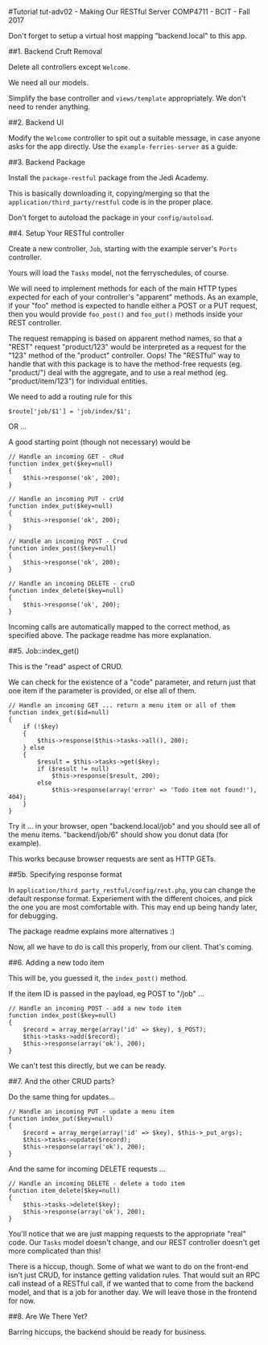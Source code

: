 #Tutorial tut-adv02 - Making Our RESTful Server
COMP4711 - BCIT - Fall 2017

Don't forget to setup a virtual host mapping "backend.local" to this app.

##1. Backend Cruft Removal

Delete all controllers except <code>Welcome</code>.

We need all our models.

Simplify the base controller and <code>views/template</code> appropriately.
We don't need to render anything.

##2. Backend UI

Modify the <code>Welcome</code> controller to spit out a suitable
message, in case anyone asks for the app directly. Use the <code>example-ferries-server</code> 
as a guide.

##3. Backend Package

Install the <code>package-restful</code> package from the Jedi Academy.

This is basically downloading it, copying/merging so that the <code>application/third_party/restful</code>
code is in the proper place.

Don't forget to autoload the package in your <code>config/autoload</code>.

##4. Setup Your RESTful controller

Create a new controller, <code>Job</code>, starting with the example server's <code>Ports</code>
controller.

Yours will load the <code>Tasks</code> model, not the ferryschedules, of course.

We will need to implement methods for each of the main HTTP types expected
for each of your controller's "apparent" methods.
As an example, if your "foo" method is expected to handle either a POST or
a PUT request, then you would provide <code>foo_post()</code> and
<code>foo_put()</code> methods inside your REST controller.

The request remapping is based on apparent method names, so that a
"REST" request "product/123" would be interpreted as a request for the "123"
method of the "product" controller. Oops!
The "RESTful" way to handle that with this package is to have the method-free
requests (eg. "product/") deal with the aggregate, and to use a real method 
(eg. "product/item/123")
for individual entities.

We need to add a routing rule for this

    $route['job/$1'] = 'job/index/$1';
OR ...



A good starting point (though not necessary) would be

	// Handle an incoming GET - cRud
	function index_get($key=null)
	{
		$this->response('ok', 200);
	}

	// Handle an incoming PUT - crUd
	function index_put($key=null)
	{
		$this->response('ok', 200);
	}

	// Handle an incoming POST - Crud
	function index_post($key=null)
	{
		$this->response('ok', 200);
	}

	// Handle an incoming DELETE - cruD
	function index_delete($key=null)
	{
		$this->response('ok', 200);
	}

Incoming calls are automatically mapped to the correct method, as specified 
above. The package readme has more explanation.


##5. Job::index_get()

This is the "read" aspect of CRUD.

We can check for the existence of a "code" parameter, and return just that one item
if the parameter is provided, or else all of them.

    // Handle an incoming GET ... return a menu item or all of them
    function index_get($id=null)
    {
        if (!$key)
        {
            $this->response($this->tasks->all(), 200);
        } else
        {
            $result = $this->tasks->get($key);
            if ($result != null)
                $this->response($result, 200);
            else
                $this->response(array('error' => 'Todo item not found!'), 404);
        }
    }

Try it ... in your browser, open "backend.local/job" and you should see
all of the menu items. "backend/job/6" should show you donut data 
(for example).

This works because browser requests are sent as HTTP GETs.


##5b. Specifying response format

In <code>application/third_party_restful/config/rest.php</code>, you
can change the default response format. Experiement with the different
choices, and pick the one you are most comfortable with. This may end
up being handy later, for debugging.

The package readme explains more alternatives :)

Now, all we have to do is call this properly, from our client. That's coming.


##6. Adding a new todo item

This will be, you guessed it, the <code>index_post()</code> method.

If the item ID is passed in the payload, eg POST to "/job" ...

    // Handle an incoming POST - add a new todo item
    function index_post($key=null)
    {
        $record = array_merge(array('id' => $key), $_POST);
        $this->tasks->add($record);
        $this->response(array('ok'), 200);
    }

We can't test this directly, but we can be ready.

##7. And the other CRUD parts?

Do the same thing for updates...

    // Handle an incoming PUT - update a menu item
    function index_put($key=null)
    {
        $record = array_merge(array('id' => $key), $this->_put_args);
        $this->tasks->update($record);
        $this->response(array('ok'), 200);
    }

And the same for incoming DELETE requests ...

    // Handle an incoming DELETE - delete a todo item
    function item_delete($key=null)
    {
        $this->tasks->delete($key);
        $this->response(array('ok'), 200);
    }

You'll notice that we are just mapping requests to the appropriate "real"
code. Our <code>Tasks</code> model doesn't change, and our REST controller
doesn't get more complicated than this!

There is a hiccup, though. Some of what we want to do on the front-end
isn't just CRUD, for instance getting validation rules.
That would suit an RPC call instead of a RESTful call, if we wanted that
to come from the backend model, and that is a job
for another day. We will leave those in the frontend for now.


##8. Are We There Yet?

Barring hiccups, the backend should be ready for business.
